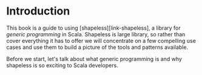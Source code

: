 # Introduction

This book is a guide to using [shapeless][link-shapeless],
a library for *generic programming* in Scala.
Shapeless is large library,
so rather than cover everything it has to offer
we will concentrate on a few compelling use cases
and use them to build a picture
of the tools and patterns available.

Before we start, let's talk about what generic programming is
and why shapeless is so exciting to Scala developers.
